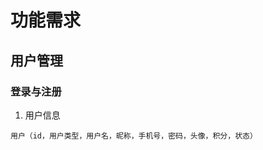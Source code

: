 # 功能需求
## 用户管理
###  登录与注册
1. 用户信息
```
用户（id，用户类型，用户名，昵称，手机号，密码，头像，积分，状态）
```

<!--stackedit_data:
eyJoaXN0b3J5IjpbMjUyMzMzNDc3LC0xMDY2NTE1NTkyLC0yMD
g4NzQ2NjEyXX0=
-->
